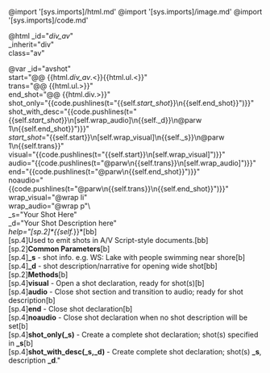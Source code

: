 @import '[sys.imports]/html.md'
@import '[sys.imports]/image.md'
@import '[sys.imports]/code.md'

@html _id="_div_av_" \
      _inherit="div" \
      class="av"

@var _id="avshot" \
          start="@@ {{html._div_av_.<}}{{html.ul.<}}" \
          trans="@@ {{html.ul.>}}" \
          end_shot="@@ {{html.div.>}}" \
          shot_only="{{code.pushlines(t=\"{{self._start_shot_}}\n{{self.end_shot}}\")}}"\
          shot_with_desc="{{code.pushlines(t=\"{{self._start_shot_}}\n[self.wrap_audio]\n{{self._d}}\n@parw 1\n{{self.end_shot}}\")}}"\
          _start_shot_="{{self.start}}\n[self.wrap_visual]\n{{self._s}}\n@parw 1\n{{self.trans}}"\
          visual="{{code.pushlines(t=\"{{self.start}}\n[self.wrap_visual]\")}}"\
          audio="{{code.pushlines(t=\"@parw\n{{self.trans}}\n[self.wrap_audio]\")}}"\
          end="{{code.pushlines(t=\"@parw\n{{self.end_shot}}\")}}"\
          noaudio="{{code.pushlines(t=\"@parw\n{{self.trans}}\n{{self.end_shot}}\")}}"\
          wrap_visual="@wrap li"\
          wrap_audio="@wrap p"\      
          _s="Your Shot Here"\
          _d="Your Shot Description here"\
          _help="[sp.2]*{{self._}}*[bb]\
[sp.4]Used to emit shots in A/V Script-style documents.[bb]\
[sp.2]**Common Parameters**[b]\
[sp.4]**_s** - shot info. e.g. WS: Lake with people swimming near shore[b]\
[sp.4]**_d** - shot description/narrative for opening wide shot[bb]\
[sp.2]**Methods**[b]\
[sp.4]**visual** - Open a shot declaration, ready for shot(s)[b]\
[sp.4]**audio** - Close shot section and transition to audio; ready for shot description[b]\
[sp.4]**end** - Close shot declaration[b]\
[sp.4]**noaudio** - Close shot declaration when no shot description will be set[b]\
[sp.4]**shot_only(_s)** - Create a complete shot declaration; shot(s) specified in **_s**[b]\
[sp.4]**shot_with_desc(_s,_d)** - Create complete shot declaration; shot(s) **_s**, description **_d**."
